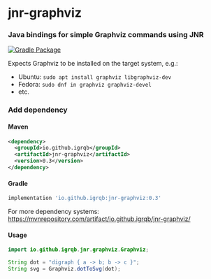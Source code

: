 # jnr-graphviz
### Java bindings for simple Graphviz commands using JNR
[![Gradle Package](https://github.com/igrqb/jnr-graphviz/actions/workflows/gradle-publish.yml/badge.svg)](https://github.com/igrqb/jnr-graphviz/actions/workflows/gradle-publish.yml)

Expects Graphviz to be installed on the target system, e.g.:

* Ubuntu: `sudo apt install graphviz libgraphviz-dev`
* Fedora: `sudo dnf in graphviz graphviz-devel`
* etc.

### Add dependency

#### Maven

```xml
<dependency>
  <groupId>io.github.igrqb</groupId>
  <artifactId>jnr-graphviz</artifactId>
  <version>0.3</version>
</dependency>
```

#### Gradle

```groovy
implementation 'io.github.igrqb:jnr-graphviz:0.3'
```

For more dependency systems: https://mvnrepository.com/artifact/io.github.igrqb/jnr-graphviz/


#### Usage

```java
import io.github.igrqb.jnr.graphviz.Graphviz;

String dot = "digraph { a -> b; b -> c }";
String svg = Graphviz.dotToSvg(dot);
```
